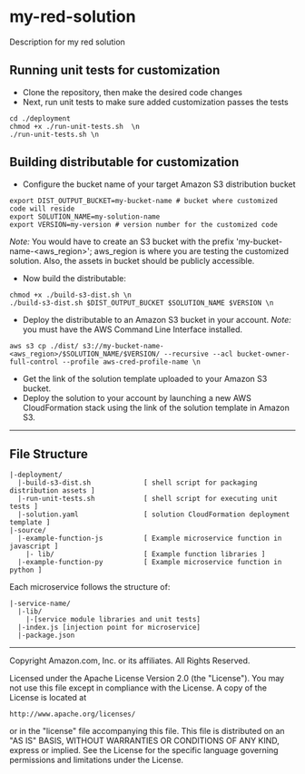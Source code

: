 # my-red-solution

Description for my red solution

## Running unit tests for customization

- Clone the repository, then make the desired code changes
- Next, run unit tests to make sure added customization passes the tests

```
cd ./deployment
chmod +x ./run-unit-tests.sh  \n
./run-unit-tests.sh \n
```

## Building distributable for customization

- Configure the bucket name of your target Amazon S3 distribution bucket

```
export DIST_OUTPUT_BUCKET=my-bucket-name # bucket where customized code will reside
export SOLUTION_NAME=my-solution-name
export VERSION=my-version # version number for the customized code
```

_Note:_ You would have to create an S3 bucket with the prefix 'my-bucket-name-<aws_region>'; aws_region is where you are testing the customized solution. Also, the assets in bucket should be publicly accessible.

- Now build the distributable:

```
chmod +x ./build-s3-dist.sh \n
./build-s3-dist.sh $DIST_OUTPUT_BUCKET $SOLUTION_NAME $VERSION \n
```

- Deploy the distributable to an Amazon S3 bucket in your account. _Note:_ you must have the AWS Command Line Interface installed.

```
aws s3 cp ./dist/ s3://my-bucket-name-<aws_region>/$SOLUTION_NAME/$VERSION/ --recursive --acl bucket-owner-full-control --profile aws-cred-profile-name \n
```

- Get the link of the solution template uploaded to your Amazon S3 bucket.
- Deploy the solution to your account by launching a new AWS CloudFormation stack using the link of the solution template in Amazon S3.

---

## File Structure

```
|-deployment/
  |-build-s3-dist.sh             [ shell script for packaging distribution assets ]
  |-run-unit-tests.sh            [ shell script for executing unit tests ]
  |-solution.yaml                [ solution CloudFormation deployment template ]
|-source/
  |-example-function-js          [ Example microservice function in javascript ]
    |- lib/                      [ Example function libraries ]
  |-example-function-py          [ Example microservice function in python ]

```

Each microservice follows the structure of:

```
|-service-name/
  |-lib/
    |-[service module libraries and unit tests]
  |-index.js [injection point for microservice]
  |-package.json
```

---

Copyright Amazon.com, Inc. or its affiliates. All Rights Reserved.

Licensed under the Apache License Version 2.0 (the "License"). You may not use this file except in compliance with the License. A copy of the License is located at

    http://www.apache.org/licenses/

or in the "license" file accompanying this file. This file is distributed on an "AS IS" BASIS, WITHOUT WARRANTIES OR CONDITIONS OF ANY KIND, express or implied. See the License for the specific language governing permissions and limitations under the License.
